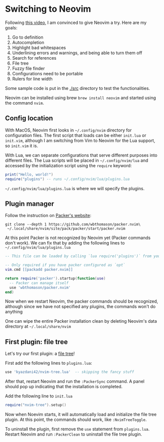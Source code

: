 # Switching to Neovim
Following [this video](https://youtu.be/p0Q3oDY9A5s), I am convinced to give Neovim a try. Here are my goals:

1. Go to definition
2. Autocompletion
3. Highlight bad whitespaces
4. Underlining errors and warnings, and being able to turn them off
5. Search for references
6. File tree
7. Fuzzy file finder
8. Configurations need to be portable
9. Rulers for line width

Some sample code is put in the [./src](./src) directory to test the functionalities.

Neovim can be installed using brew `brew install neovim` and started using the command `nvim`.

## Config location
With MacOS, Neovim first looks in `~/.config/nvim` directory for configuration files. The first script that loads can be either `init.lua` or `init.vim`, although I am switching from Vim to Neovim for the Lua support, so `init.vim` it is.

With Lua, we can separate configurations that serve different purposes into different files. The Lua scripts will be placed in `~/.config/nvim/lua` and accessed by the initialization script using the `require` keyword:

```lua
print("Hello, world!")
require("plugins") -- runs ~/.config/nvim/lua/plugins.lua
```

`~/.config/nvim/lua/plugins.lua` is where we will specify the plugins.

## Plugin manager
Follow the instruction on [Packer's website](https://github.com/wbthomason/packer.nvim):

```
git clone --depth 1 https://github.com/wbthomason/packer.nvim\
 ~/.local/share/nvim/site/pack/packer/start/packer.nvim
```

At this point Packer is not recognized by Neovim yet (Packer commands don't work). We can fix that by adding the following lines to `~/.config/nvim/lua/plugins.lua`

```lua
-- This file can be loaded by calling `lua require('plugins')` from your init.vim

-- Only required if you have packer configured as `opt`
vim.cmd [[packadd packer.nvim]]

return require('packer').startup(function(use)
  -- Packer can manage itself
  use 'wbthomason/packer.nvim'
end)
```

Now when we restart Neovim, the packer commands should be recognized, although since we have not specified any plugins, the commands won't do anything

One can wipe the entire Packer installation clean by deleting Neovim's data directory at `~/.local/share/nvim`

## First plugin: file tree
Let's try our first plugin: a [file tree](https://github.com/kyazdani42/nvim-tree.lua)!

First add the following lines to `plugins.lua`:

```lua
use 'kyazdani42/nvim-tree.lua'  -- skipping the fancy stuff
```

After that, restart Neovim and run the `:PackerSync` command. A panel should pop up indicating that the installation is completed.

Add the following line to `init.lua`

```lua
require("nvim-tree").setup()
```

Now when Noevim starts, it will automatically load and initialize the file tree plugin. At this point, the commands should work, like `:NvimTreeToggle`.

To uninstall the plugin, first remove the `use` statement from `plugins.lua`. Restart Neovim and run `:PackerClean` to uninstall the file tree plugin.
